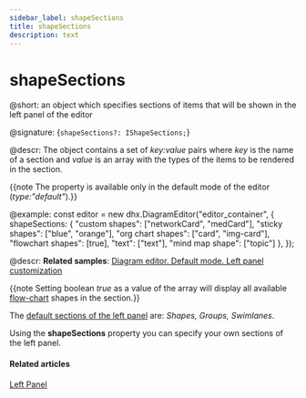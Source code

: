 ```yaml
---
sidebar_label: shapeSections
title: shapeSections
description: text
---
```


# shapeSections

@short: an object which specifies sections of items that will be shown in the left panel of the editor

@signature: {`shapeSections?: IShapeSections;`}

@descr:
The object contains a set of *key:value* pairs where *key* is the name of a section and *value* is an array with the types of the items to be rendered in the section.

{{note The property is available only in the default mode of the editor (*type:"default"*).}}

@example:
const editor = new dhx.DiagramEditor("editor_container", {
    shapeSections: {
        "custom shapes": ["networkCard", "medCard"],
        "sticky shapes": ["blue", "orange"],
        "org chart shapes": ["card", "img-card"],
        "flowchart shapes": [true],
        "text": ["text"],
        "mind map shape": ["topic"]
    },
});

@descr:
**Related samples**: [Diagram editor. Default mode. Left panel customization](https://snippet.dhtmlx.com/2z0a18oz)

{{note Setting boolean *true* as a value of the array will display all available [flow-chart](../../../shapes/default_shapes/#shapes-overview) shapes in the section.}}

The [default sections of the left panel](../../../guides/diagram_editor/left_panel/#default-sections) are: *Shapes, Groups, Swimlanes*.

Using the **shapeSections** property you can specify your own sections of the left panel.

#### Related articles

[Left Panel](../../../guides/diagram_editor/left_panel/)

